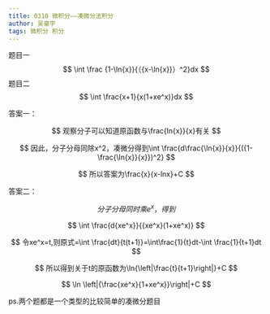 ```yaml
---
title: 0310 微积分——凑微分法积分
author: 吴豪宇
tags: 微积分 积分
---
```




题目一
$$
\int \frac {1-\ln{x}}{（{x-\ln{x}}）^2}dx
$$
题目二
$$
\int \frac{x+1}{x(1+xe^x)}dx
$$


<!--more-->



答案一：


$$
观察分子可以知道原函数与\frac{ln{x}}{x}有关
$$

$$
因此，分子分母同除x^2，凑微分得到\int \frac{d\frac{\ln{x}}{x}}{({1-\frac{\ln{x}}{x}})^2}
$$


$$
所以答案为\frac{x}{x-lnx}+C
$$


答案二：



$$
分子分母同时乘e^x，得到
$$

$$
\int \frac{d{xe^x}}{{xe^x}(1+xe^x)}
$$

$$
令xe^x=t,则原式=\int \frac{dt}{t(t+1)}=\int\frac{1}{t}dt-\int \frac{1}{t+1}dt
$$

$$
所以得到关于t的原函数为\ln{\left|\frac{t}{t+1}\right|}+C
$$


$$
\ln \left|{\frac{xe^x}{1+xe^x}}\right|+C
$$


ps.两个题都是一个类型的比较简单的凑微分题目